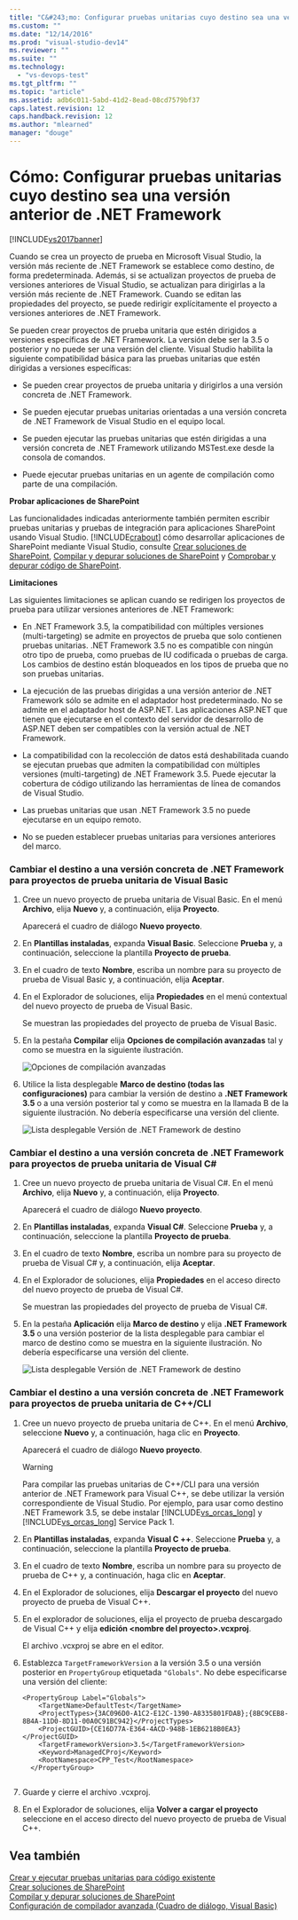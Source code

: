 ```yaml
---
title: "C&#243;mo: Configurar pruebas unitarias cuyo destino sea una versi&#243;n anterior de .NET Framework | Microsoft Docs"
ms.custom: ""
ms.date: "12/14/2016"
ms.prod: "visual-studio-dev14"
ms.reviewer: ""
ms.suite: ""
ms.technology: 
  - "vs-devops-test"
ms.tgt_pltfrm: ""
ms.topic: "article"
ms.assetid: adb6c011-5abd-41d2-8ead-08cd7579bf37
caps.latest.revision: 12
caps.handback.revision: 12
ms.author: "mlearned"
manager: "douge"
---
```

# C&#243;mo: Configurar pruebas unitarias cuyo destino sea una versi&#243;n anterior de .NET Framework
[!INCLUDE[vs2017banner](../code-quality/includes/vs2017banner.md)]

Cuando se crea un proyecto de prueba en Microsoft Visual Studio, la versión más reciente de .NET Framework se establece como destino, de forma predeterminada.  Además, si se actualizan proyectos de prueba de versiones anteriores de Visual Studio, se actualizan para dirigirlas a la versión más reciente de .NET Framework.  Cuando se editan las propiedades del proyecto, se puede redirigir explícitamente el proyecto a versiones anteriores de .NET Framework.  
  
 Se pueden crear proyectos de prueba unitaria que estén dirigidos a versiones específicas de .NET Framework.  La versión debe ser la 3.5 o posterior y no puede ser una versión del cliente.  Visual Studio habilita la siguiente compatibilidad básica para las pruebas unitarias que estén dirigidas a versiones específicas:  
  
-   Se pueden crear proyectos de prueba unitaria y dirigirlos a una versión concreta de .NET Framework.  
  
-   Se pueden ejecutar pruebas unitarias orientadas a una versión concreta de .NET Framework de Visual Studio en el equipo local.  
  
-   Se pueden ejecutar las pruebas unitarias que estén dirigidas a una versión concreta de .NET Framework utilizando MSTest.exe desde la consola de comandos.  
  
-   Puede ejecutar pruebas unitarias en un agente de compilación como parte de una compilación.  
  
 **Probar aplicaciones de SharePoint**  
  
 Las funcionalidades indicadas anteriormente también permiten escribir pruebas unitarias y pruebas de integración para aplicaciones SharePoint usando Visual Studio.  [!INCLUDE[crabout](../test/includes/crabout_md.md)] cómo desarrollar aplicaciones de SharePoint mediante Visual Studio, consulte [Crear soluciones de SharePoint](/office-dev/office-dev/create-sharepoint-solutions), [Compilar y depurar soluciones de SharePoint](/office-dev/office-dev/building-and-debugging-sharepoint-solutions) y [Comprobar y depurar código de SharePoint](/office-dev/office-dev/verifying-and-debugging-sharepoint-code).  
  
 **Limitaciones**  
  
 Las siguientes limitaciones se aplican cuando se redirigen los proyectos de prueba para utilizar versiones anteriores de .NET Framework:  
  
-   En .NET Framework 3.5, la compatibilidad con múltiples versiones \(multi\-targeting\) se admite en proyectos de prueba que solo contienen pruebas unitarias.  .NET Framework 3.5 no es compatible con ningún otro tipo de prueba, como pruebas de IU codificada o pruebas de carga.  Los cambios de destino están bloqueados en los tipos de prueba que no son pruebas unitarias.  
  
-   La ejecución de las pruebas dirigidas a una versión anterior de .NET Framework sólo se admite en el adaptador host predeterminado.  No se admite en el adaptador host de ASP.NET.  Las aplicaciones ASP.NET que tienen que ejecutarse en el contexto del servidor de desarrollo de ASP.NET deben ser compatibles con la versión actual de .NET Framework.  
  
-   La compatibilidad con la recolección de datos está deshabilitada cuando se ejecutan pruebas que admiten la compatibilidad con múltiples versiones \(multi\-targeting\) de .NET Framework 3.5.  Puede ejecutar la cobertura de código utilizando las herramientas de línea de comandos de Visual Studio.  
  
-   Las pruebas unitarias que usan .NET Framework 3.5 no puede ejecutarse en un equipo remoto.  
  
-   No se pueden establecer pruebas unitarias para versiones anteriores del marco.  
  
### Cambiar el destino a una versión concreta de .NET Framework para proyectos de prueba unitaria de Visual Basic  
  
1.  Cree un nuevo proyecto de prueba unitaria de Visual Basic.  En el menú **Archivo**, elija **Nuevo** y, a continuación, elija **Proyecto**.  
  
     Aparecerá el cuadro de diálogo **Nuevo proyecto**.  
  
2.  En **Plantillas instaladas**, expanda **Visual Basic**.  Seleccione **Prueba** y, a continuación, seleccione la plantilla **Proyecto de prueba**.  
  
3.  En el cuadro de texto **Nombre**, escriba un nombre para su proyecto de prueba de Visual Basic y, a continuación, elija **Aceptar**.  
  
4.  En el Explorador de soluciones, elija **Propiedades** en el menú contextual del nuevo proyecto de prueba de Visual Basic.  
  
     Se muestran las propiedades del proyecto de prueba de Visual Basic.  
  
5.  En la pestaña **Compilar** elija **Opciones de compilación avanzadas** tal y como se muestra en la siguiente ilustración.  
  
     ![Opciones de compilación avanzadas](../test/media/howtoconfigureunittest35frameworka.png "HowToConfigureUnitTest35FrameworkA")  
  
6.  Utilice la lista desplegable **Marco de destino \(todas las configuraciones\)** para cambiar la versión de destino a **.NET Framework 3.5** o a una versión posterior tal y como se muestra en la llamada B de la siguiente ilustración.  No debería especificarse una versión del cliente.  
  
     ![Lista desplegable Versión de .NET Framework de destino](../test/media/howtoconfigureunitest35frameworkstepb.png "HowToConfigureUniTest35FrameworkStepB")  
  
### Cambiar el destino a una versión concreta de .NET Framework para proyectos de prueba unitaria de Visual C\#  
  
1.  Cree un nuevo proyecto de prueba unitaria de Visual C\#.  En el menú **Archivo**, elija **Nuevo** y, a continuación, elija **Proyecto**.  
  
     Aparecerá el cuadro de diálogo **Nuevo proyecto**.  
  
2.  En **Plantillas instaladas**, expanda **Visual C\#**.  Seleccione **Prueba** y, a continuación, seleccione la plantilla **Proyecto de prueba**.  
  
3.  En el cuadro de texto **Nombre**, escriba un nombre para su proyecto de prueba de Visual C\# y, a continuación, elija **Aceptar**.  
  
4.  En el Explorador de soluciones, elija **Propiedades** en el acceso directo del nuevo proyecto de prueba de Visual C\#.  
  
     Se muestran las propiedades del proyecto de prueba de Visual C\#.  
  
5.  En la pestaña **Aplicación** elija **Marco de destino** y elija **.NET Framework 3.5** o una versión posterior de la lista desplegable para cambiar el marco de destino como se muestra en la siguiente ilustración.  No debería especificarse una versión del cliente.  
  
     ![Lista desplegable Versión de .NET Framework de destino](../test/media/howtoconfigureunittest35frameworkcsharp.png "HowToConfigureUnitTest35FrameworkCSharp")  
  
### Cambiar el destino a una versión concreta de .NET Framework para proyectos de prueba unitaria de C\+\+\/CLI  
  
1.  Cree un nuevo proyecto de prueba unitaria de C\+\+.  En el menú **Archivo**, seleccione **Nuevo** y, a continuación, haga clic en **Proyecto**.  
  
     Aparecerá el cuadro de diálogo **Nuevo proyecto**.  
  
    > [!WARNING]
    >  Para compilar las pruebas unitarias de C\+\+\/CLI para una versión anterior de .NET Framework para Visual C\+\+, se debe utilizar la versión correspondiente de Visual Studio.  Por ejemplo, para usar como destino .NET Framework 3.5, se debe instalar [!INCLUDE[vs_orcas_long](../debugger/includes/vs_orcas_long_md.md)] y [!INCLUDE[vs_orcas_long](../debugger/includes/vs_orcas_long_md.md)] Service Pack 1.  
  
2.  En **Plantillas instaladas**, expanda **Visual C \+\+**.  Seleccione **Prueba** y, a continuación, seleccione la plantilla **Proyecto de prueba**.  
  
3.  En el cuadro de texto **Nombre**, escriba un nombre para su proyecto de prueba de C\+\+ y, a continuación, haga clic en **Aceptar**.  
  
4.  En el Explorador de soluciones, elija **Descargar el proyecto** del nuevo proyecto de prueba de Visual C\+\+.  
  
5.  En el explorador de soluciones, elija el proyecto de prueba descargado de Visual C\+\+ y elija **edición \<nombre del proyecto\>.vcxproj**.  
  
     El archivo .vcxproj se abre en el editor.  
  
6.  Establezca `TargetFrameworkVersion` a la versión 3.5 o una versión posterior en `PropertyGroup` etiquetada `"Globals"`.  No debe especificarse una versión del cliente:  
  
    ```  
    <PropertyGroup Label="Globals">  
        <TargetName>DefaultTest</TargetName>  
        <ProjectTypes>{3AC096D0-A1C2-E12C-1390-A8335801FDAB};{8BC9CEB8-8B4A-11D0-8D11-00A0C91BC942}</ProjectTypes>  
        <ProjectGUID>{CE16D77A-E364-4ACD-948B-1EB6218B0EA3}</ProjectGUID>  
        <TargetFrameworkVersion>3.5</TargetFrameworkVersion>  
        <Keyword>ManagedCProj</Keyword>  
        <RootNamespace>CPP_Test</RootNamespace>  
      </PropertyGroup>  
  
    ```  
  
7.  Guarde y cierre el archivo .vcxproj.  
  
8.  En el Explorador de soluciones, elija **Volver a cargar el proyecto** seleccione en el acceso directo del nuevo proyecto de prueba de Visual C\+\+.  
  
## Vea también  
 [Crear y ejecutar pruebas unitarias para código existente](http://msdn.microsoft.com/es-es/e8370b93-085b-41c9-8dec-655bd886f173)   
 [Crear soluciones de SharePoint](/office-dev/office-dev/create-sharepoint-solutions)   
 [Compilar y depurar soluciones de SharePoint](/office-dev/office-dev/building-and-debugging-sharepoint-solutions)   
 [Configuración de compilador avanzada \(Cuadro de diálogo, Visual Basic\)](../ide/reference/advanced-compiler-settings-dialog-box-visual-basic.md)